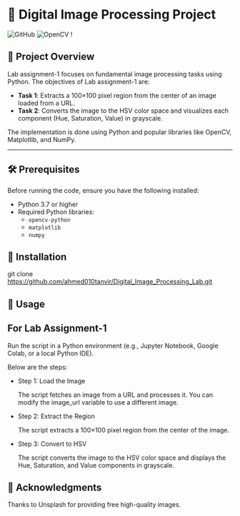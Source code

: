 # 🌅 Digital Image Processing Project

![GitHub](https://img.shields.io/badge/Python-3.7%2B-blue) ![OpenCV](https://img.shields.io/badge/OpenCV-4.x-green) !

## 📖 Project Overview

Lab assignment-1 focuses on fundamental image processing tasks using Python. The objectives of Lab assignment-1 are: 

- **Task 1**: Extracts a 100×100 pixel region from the center of an image loaded from a URL.
- **Task 2**: Converts the image to the HSV color space and visualizes each component (Hue, Saturation, Value) in grayscale.

The implementation is done using Python and popular libraries like OpenCV, Matplotlib, and NumPy.

---

## 🛠️ Prerequisites

Before running the code, ensure you have the following installed:
- Python 3.7 or higher
- Required Python libraries:
  - `opencv-python`
  - `matplotlib`
  - `numpy`

## 🚀 Installation
git clone https://github.com/ahmed010tanvir/Digital_Image_Processing_Lab.git

## 🎯 Usage 
**For Lab Assignment-1** 
---
Run the script in a Python environment (e.g., Jupyter Notebook, Google Colab, or a local Python IDE).

Below are the steps: 

- Step 1: Load the Image 

  The script fetches an image from a URL and processes it. You can modify the image_url variable to use a different image.

- Step 2: Extract the Region
  
  The script extracts a 100×100 pixel region from the center of the image.

- Step 3: Convert to HSV
  
  The script converts the image to the HSV color space and displays the Hue, Saturation, and Value components in grayscale.
  
## 🙏 Acknowledgments 

  Thanks to Unsplash  for providing free high-quality images.
